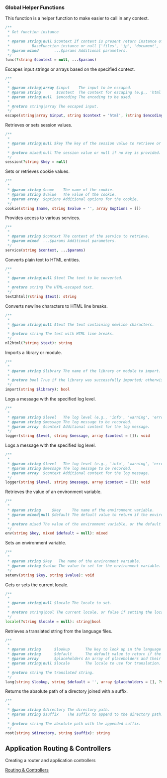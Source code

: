 ### Global Helper Functions

This function is a helper function to make easier to call in any context.

```php 
/**
 * Get function instance
 *
 * @param string|null $context If context is present return instance of specified context else return 
 *          BaseFunction instance or null ['files', 'ip', 'document', 'escape']
 * @param mixed       ...$params Additional parameters.
 */
func(?string $context = null, ...$params)
```

Escapes input strings or arrays based on the specified context.

```php 
/**
 *
 * @param string|array $input    The input to be escaped.
 * @param string       $context  The context for escaping (e.g., 'html').
 * @param string|null  $encoding The encoding to be used.
 *
 * @return string|array The escaped input.
 */
escape(string|array $input, string $context = 'html', ?string $encoding = null)
```

Retrieves or sets session values.

```php 
/**
 *
 * @param string|null $key The key of the session value to retrieve or set.
 *
 * @return mixed|null The session value or null if no key is provided.
 */
session(?string $key = null)
```

Sets or retrieves cookie values.

```php 
/**
 *
 * @param string $name    The name of the cookie.
 * @param string $value   The value of the cookie.
 * @param array  $options Additional options for the cookie.
 */
cookie(string $name, string $value = '', array $options = [])
```

Provides access to various services.

```php 
/**
 *
 * @param string $context The context of the service to retrieve.
 * @param mixed  ...$params Additional parameters.
 */
service(string $context, ...$params)
```

Converts plain text to HTML entities.

```php
/**
 *
 * @param string|null $text The text to be converted.
 *
 * @return string The HTML-escaped text.
 */
text2html(?string $text): string
```

 Converts newline characters to HTML line breaks.

```php 
/**
 *
 * @param string|null $text The text containing newline characters.
 *
 * @return string The text with HTML line breaks.
 */
nl2html(?string $text): string
```

Imports a library or module.

```php 
/**
 *
 * @param string $library The name of the library or module to import.
 *
 * @return bool True if the library was successfully imported; otherwise, false.
 */
import(string $library): bool
```

Logs a message with the specified log level.

```php 
/**
 *
 * @param string $level   The log level (e.g., 'info', 'warning', 'error').
 * @param string $message The log message to be recorded.
 * @param array  $context Additional context for the log message.
 */
logger(string $level, string $message, array $context = []): void
```

Logs a message with the specified log level.

```php
/**
 *
 * @param string $level   The log level (e.g., 'info', 'warning', 'error').
 * @param string $message The log message to be recorded.
 * @param array  $context Additional context for the log message.
 */
logger(string $level, string $message, array $context = []): void
```

Retrieves the value of an environment variable.

```php
/**
 *
 * @param string     $key     The name of the environment variable.
 * @param mixed|null $default The default value to return if the environment variable is not set.
 *
 * @return mixed The value of the environment variable, or the default value if not set.
 */
env(string $key, mixed $default = null): mixed
```

Sets an environment variable.
```php
/**
 *
 * @param string $key   The name of the environment variable.
 * @param string $value The value to set for the environment variable.
 */
setenv(string $key, string $value): void
```

Gets or sets the current locale.

```php
/**
 *
 * @param string|null $locale The locale to set.
 *
 * @return string|bool The current locale, or false if setting the locale failed.
 */
locale(?string $locale = null): string|bool
```

Retrieves a translated string from the language files.

```php
/**
 *
 * @param string      $lookup       The key to look up in the language files.
 * @param string      $default      The default value to return if the key is not found.
 * @param array       $placeholders An array of placeholders and their values for dynamic content.
 * @param string|null $locale       The locale to use for translation.
 *
 * @return string The translated string.
 */
lang(string $lookup, string $default = '', array $placeholders = [], ?string $locale = null): string
```

Returns the absolute path of a directory joined with a suffix.

```php
/**
 *
 * @param string $directory The directory path.
 * @param string $suffix    The suffix to append to the directory path.
 *
 * @return string The absolute path with the appended suffix.
 */
root(string $directory, string $suffix): string
```

## Application Routing & Controllers

Creating a router and application controllers

[Routing & Controllers](ROUTING.md)